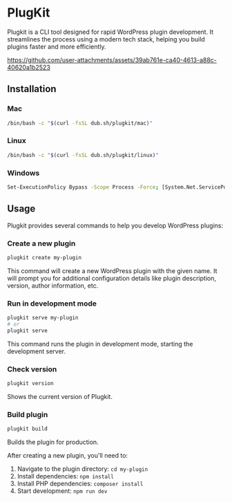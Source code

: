 # PlugKit
Plugkit is a CLI tool designed for rapid WordPress plugin development. It streamlines the process using a modern tech stack, helping you build plugins faster and more efficiently.


https://github.com/user-attachments/assets/39ab761e-ca40-4613-a88c-40620a1b2523


## Installation

### Mac
```bash
/bin/bash -c "$(curl -fsSL dub.sh/plugkit/mac)"
```

### Linux
```bash
/bin/bash -c "$(curl -fsSL dub.sh/plugkit/linux)"
```

### Windows
```bash
Set-ExecutionPolicy Bypass -Scope Process -Force; [System.Net.ServicePointManager]::SecurityProtocol = [System.Net.ServicePointManager]::SecurityProtocol -bor 3072; iex ((New-Object System.Net.WebClient).DownloadString('https://dub.sh/plugkit/windows'))
```

## Usage

Plugkit provides several commands to help you develop WordPress plugins:

### Create a new plugin
```bash
plugkit create my-plugin
```
This command will create a new WordPress plugin with the given name. It will prompt you for additional configuration details like plugin description, version, author information, etc.

### Run in development mode
```bash
plugkit serve my-plugin
# or
plugkit serve
```
This command runs the plugin in development mode, starting the development server.

### Check version
```bash
plugkit version
```
Shows the current version of Plugkit.

### Build plugin
```bash
plugkit build
```
Builds the plugin for production.

After creating a new plugin, you'll need to:
1. Navigate to the plugin directory: `cd my-plugin`
2. Install dependencies: `npm install`
3. Install PHP dependencies: `composer install`
4. Start development: `npm run dev`

